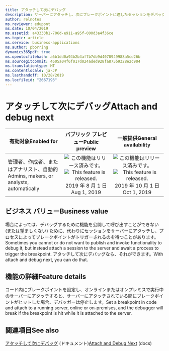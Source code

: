 ```yaml
---
title: アタッチして次にデバッグ
description: サーバーにアタッチし、次にブレークポイントに達したセッションをデバッグできます。
author: relnotes
ms.reviewer: edupont
ms.date: 10/04/2019
ms.assetid: a43333b1-706d-e911-a95f-000d3a4f36ce
ms.topic: article
ms.service: business-applications
ms.author: pborring
dynamics365pdf: true
ms.openlocfilehash: a6b1dd0a94b2b4af7b7db9d4070949988a5cd26b
ms.sourcegitcommit: 4605a04f6f017d024aded928fa875b9328e2c904
ms.translationtype: HT
ms.contentlocale: ja-JP
ms.lasthandoff: 10/28/2019
ms.locfileid: "2667193"
---
```

# <a name="attach-and-debug-next"></a><span data-ttu-id="40e69-103">アタッチして次にデバッグ</span><span class="sxs-lookup"><span data-stu-id="40e69-103">Attach and debug next</span></span>


| <span data-ttu-id="40e69-104">有効対象</span><span class="sxs-lookup"><span data-stu-id="40e69-104">Enabled for</span></span>    |  <span data-ttu-id="40e69-105">パブリック プレビュー</span><span class="sxs-lookup"><span data-stu-id="40e69-105">Public preview</span></span> | <span data-ttu-id="40e69-106">一般提供</span><span class="sxs-lookup"><span data-stu-id="40e69-106">General availability</span></span> | 
| ---------- | :----------: |:----------: |
|<span data-ttu-id="40e69-107">管理者、作成者、またはアナリスト、自動的</span><span class="sxs-lookup"><span data-stu-id="40e69-107">Admins, makers, or analysts, automatically</span></span>|<span data-ttu-id="40e69-108">![この機能はリリース済みです。](/dynamics365-release-plan/media/green-checkmark.png "この機能はリリース済みです。")</span><span class="sxs-lookup"><span data-stu-id="40e69-108">![This feature is released.](/dynamics365-release-plan/media/green-checkmark.png "This feature is released.")</span></span> <span data-ttu-id="40e69-109">2019 年 8 月 1 日</span><span class="sxs-lookup"><span data-stu-id="40e69-109">Aug 1, 2019</span></span>| <span data-ttu-id="40e69-110">![この機能はリリース済みです。](/dynamics365-release-plan/media/green-checkmark.png "この機能はリリース済みです。")</span><span class="sxs-lookup"><span data-stu-id="40e69-110">![This feature is released.](/dynamics365-release-plan/media/green-checkmark.png "This feature is released.")</span></span> <span data-ttu-id="40e69-111">2019 年 10 月 1 日</span><span class="sxs-lookup"><span data-stu-id="40e69-111">Oct 1, 2019</span></span>|


## <a name="business-value"></a><span data-ttu-id="40e69-112">ビジネス バリュー</span><span class="sxs-lookup"><span data-stu-id="40e69-112">Business value</span></span>
<!-- bv start -->
<span data-ttu-id="40e69-113">場合によっては、デバッグするために機能を公開して呼び出すことができない (または望ましくない) ために、代わりにセッションをサーバーにアタッチし、プロセスによってブレークポイントがトリガーされるのを待つことがあります。</span><span class="sxs-lookup"><span data-stu-id="40e69-113">Sometimes you cannot or do not want to publish and invoke functionality to debug it, but instead attach a session to the server and await a process to trigger the breakpoint.</span></span> <span data-ttu-id="40e69-114">アタッチして次にデバッグなら、それができます。</span><span class="sxs-lookup"><span data-stu-id="40e69-114">With attach and debug next, you can do that.</span></span>
<!-- bv end -->



## <a name="feature-details"></a><span data-ttu-id="40e69-115">機能の詳細</span><span class="sxs-lookup"><span data-stu-id="40e69-115">Feature details</span></span>
<!--feature detail start -->
<span data-ttu-id="40e69-116">コード内にブレークポイントを設定し、オンラインまたはオンプレミスで実行中のサーバーにアタッチすると、サーバーにアタッチされている間にブレークポイントがヒットした場合、デバッガーは停止します。</span><span class="sxs-lookup"><span data-stu-id="40e69-116">Set a breakpoint in code and attach to a running server, online or on-premises, and the debugger will break if the breakpoint is hit while it is attached to the server.</span></span>
<!--feature detail end -->










## <a name="see-also"></a><span data-ttu-id="40e69-117">関連項目</span><span class="sxs-lookup"><span data-stu-id="40e69-117">See also</span></span>

<span data-ttu-id="40e69-118">[アタッチして次にデバッグ](https://docs.microsoft.com/dynamics365/business-central/dev-itpro/developer/devenv-attach-debug-next) (ドキュメント)</span><span class="sxs-lookup"><span data-stu-id="40e69-118">[Attach and Debug Next](https://docs.microsoft.com/dynamics365/business-central/dev-itpro/developer/devenv-attach-debug-next) (docs)</span></span>
